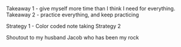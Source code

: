 Takeaway 1 - give myself more time than I think I need for everything.
Takeaway 2 - practice everything, and keep practicing

Strategy 1 - Color coded note taking
Strategy 2

Shoutout to my husband Jacob who has been my rock
